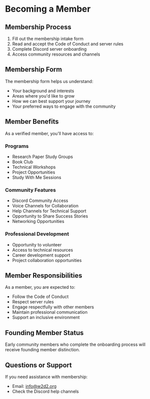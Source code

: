 # Becoming a Member

## Membership Process

1. Fill out the membership intake form
2. Read and accept the Code of Conduct and server rules
3. Complete Discord server onboarding
4. Access community resources and channels

## Membership Form

The membership form helps us understand:
- Your background and interests
- Areas where you'd like to grow
- How we can best support your journey
- Your preferred ways to engage with the community

## Member Benefits

As a verified member, you'll have access to:

### Programs
- Research Paper Study Groups
- Book Club
- Technical Workshops
- Project Opportunities
- Study With Me Sessions

### Community Features
- Discord Community Access
- Voice Channels for Collaboration
- Help Channels for Technical Support
- Opportunity to Share Success Stories
- Networking Opportunities

### Professional Development
- Opportunity to volunteer
- Access to technical resources
- Career development support
- Project collaboration opportunities

## Member Responsibilities

As a member, you are expected to:
- Follow the Code of Conduct
- Respect server rules
- Engage respectfully with other members
- Maintain professional communication
- Support an inclusive environment

## Founding Member Status

Early community members who complete the onboarding process will receive founding member distinction.

## Questions or Support

If you need assistance with membership:
- Email: info@w2d2.org
- Check the Discord help channels

